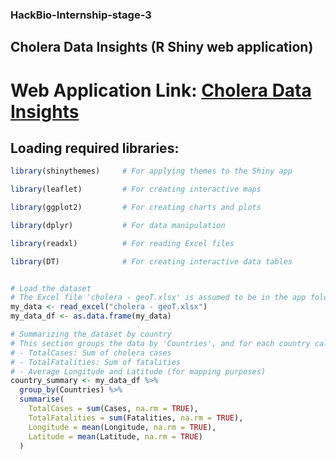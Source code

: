 ### HackBio-Internship-stage-3
## Cholera Data Insights (R Shiny web application)
# Web Application Link: [Cholera Data Insights](https://choleradatainsights.shinyapps.io/solve/)

## Loading required libraries:
```r
library(shinythemes)     # For applying themes to the Shiny app

library(leaflet)         # For creating interactive maps

library(ggplot2)         # For creating charts and plots

library(dplyr)           # For data manipulation

library(readxl)          # For reading Excel files

library(DT)              # For creating interactive data tables


# Load the dataset
# The Excel file 'cholera - geoT.xlsx' is assumed to be in the app folder. The data is loaded into 'my_data' and converted to a data frame 'my_data_df'.
my_data <- read_excel("cholera - geoT.xlsx")
my_data_df <- as.data.frame(my_data)

# Summarizing the dataset by country
# This section groups the data by 'Countries', and for each country calculates:
# - TotalCases: Sum of cholera cases
# - TotalFatalities: Sum of fatalities
# - Average Longitude and Latitude (for mapping purposes)
country_summary <- my_data_df %>%
  group_by(Countries) %>%
  summarise(
    TotalCases = sum(Cases, na.rm = TRUE),
    TotalFatalities = sum(Fatalities, na.rm = TRUE),
    Longitude = mean(Longitude, na.rm = TRUE),
    Latitude = mean(Latitude, na.rm = TRUE)
  )
